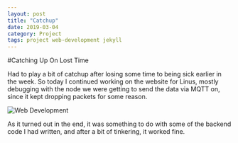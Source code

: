 ```yaml
---
layout: post
title: "Catchup"
date: 2019-03-04
category: Project
tags: project web-development jekyll
---
```


#Catching Up On Lost Time

Had to play a bit of catchup after losing some time to being sick earlier in the week. So today I continued working on the website for Linus, mostly debugging with the node we were getting
to send the data via MQTT on, since it kept dropping packets for some reason.

![Web Development](https://kammorne.github.io/lagoma1_IN700/img/evidenceWebDev1.jpg)

As it turned out in the end, it was something to do with some of the backend code I had written, and after a bit of tinkering, it worked fine.
